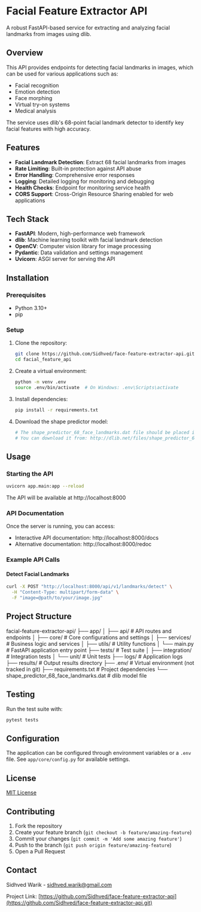 # Facial Feature Extractor API

A robust FastAPI-based service for extracting and analyzing facial landmarks from images using dlib.

## Overview

This API provides endpoints for detecting facial landmarks in images, which can be used for various applications such as:
- Facial recognition
- Emotion detection
- Face morphing
- Virtual try-on systems
- Medical analysis

The service uses dlib's 68-point facial landmark detector to identify key facial features with high accuracy.

## Features

- **Facial Landmark Detection**: Extract 68 facial landmarks from images
- **Rate Limiting**: Built-in protection against API abuse
- **Error Handling**: Comprehensive error responses
- **Logging**: Detailed logging for monitoring and debugging
- **Health Checks**: Endpoint for monitoring service health
- **CORS Support**: Cross-Origin Resource Sharing enabled for web applications

## Tech Stack

- **FastAPI**: Modern, high-performance web framework
- **dlib**: Machine learning toolkit with facial landmark detection
- **OpenCV**: Computer vision library for image processing
- **Pydantic**: Data validation and settings management
- **Uvicorn**: ASGI server for serving the API

## Installation

### Prerequisites

- Python 3.10+
- pip

### Setup

1. Clone the repository:
   ```bash
   git clone https://github.com/Sidhved/face-feature-extractor-api.git
   cd facial_feature_api
   ```

2. Create a virtual environment:
   ```bash
   python -m venv .env
   source .env/bin/activate  # On Windows: .env\Scripts\activate
   ```

3. Install dependencies:
   ```bash
   pip install -r requirements.txt
   ```

4. Download the shape predictor model:
   ```bash
   # The shape_predictor_68_face_landmarks.dat file should be placed in the facial_feature_api_dlib directory
   # You can download it from: http://dlib.net/files/shape_predictor_68_face_landmarks.dat.bz2(http://dlib.net/files/shape_predictor_68_face_landmarks.dat.bz2)
   ```

## Usage

### Starting the API

```bash
uvicorn app.main:app --reload
```

The API will be available at http://localhost:8000

### API Documentation

Once the server is running, you can access:
- Interactive API documentation: http://localhost:8000/docs
- Alternative documentation: http://localhost:8000/redoc

### Example API Calls

#### Detect Facial Landmarks

```bash
curl -X POST "http://localhost:8000/api/v1/landmarks/detect" \
  -H "Content-Type: multipart/form-data" \
  -F "image=@path/to/your/image.jpg"
```

## Project Structure

facial-feature-extractor-api/
├── app/
│ ├── api/ # API routes and endpoints
│ ├── core/ # Core configurations and settings
│ ├── services/ # Business logic and services
│ ├── utils/ # Utility functions
│ └── main.py # FastAPI application entry point
├── tests/ # Test suite
│ ├── integration/ # Integration tests
│ └── unit/ # Unit tests
├── logs/ # Application logs
├── results/ # Output results directory
├── .env/ # Virtual environment (not tracked in git)
├── requirements.txt # Project dependencies
└── shape_predictor_68_face_landmarks.dat # dlib model file


## Testing

Run the test suite with:

```bash
pytest tests
```

## Configuration

The application can be configured through environment variables or a `.env` file. See `app/core/config.py` for available settings.

## License

[MIT License](LICENSE)

## Contributing

1. Fork the repository
2. Create your feature branch (`git checkout -b feature/amazing-feature`)
3. Commit your changes (`git commit -m 'Add some amazing feature'`)
4. Push to the branch (`git push origin feature/amazing-feature`)
5. Open a Pull Request

## Contact

Sidhved Warik - sidhved.warik@gmail.com

Project Link: [https://github.com/Sidhved/face-feature-extractor-api](https://github.com/Sidhved/face-feature-extractor-api.git)
